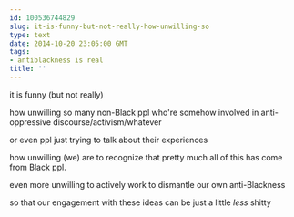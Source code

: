 ```yaml
---
id: 100536744829
slug: it-is-funny-but-not-really-how-unwilling-so
type: text
date: 2014-10-20 23:05:00 GMT
tags:
- antiblackness is real
title: ''
---
```

it is funny (but not really)

how unwilling so many non-Black ppl who're somehow involved in anti-oppressive discourse/activism/whatever

or even ppl just trying to talk about their experiences 

how unwilling (we) are to recognize that pretty much all of this has come from Black ppl. 

even more unwilling to actively work to dismantle our own anti-Blackness

so that our engagement with these ideas can be just a little _less_ shitty